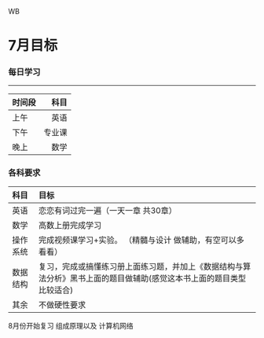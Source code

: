 WB

# 7月目标
### 每日学习
---------
|时间段| 科目|
| :--| -: | 
|上午 |英语|
|下午| 专业课|
|晚上| 数学|

### 各科要求
| 科目| 目标|
| :------|:------ | 
|英语|恋恋有词过完一遍（一天一章 共30章）|
|数学|高数上册完成学习|
|操作系统 |完成视频课学习+实验。 （精髓与设计 做辅助，有空可以多看看）|
|数据结构 |复习，完成或搞懂练习册上面练习题，并加上《数据结构与算法分析》黑书上面的题目做辅助(感觉这本书上面的题目类型比较适合)|
|其余 |不做硬性要求|

8月份开始复习 组成原理以及 计算机网络
